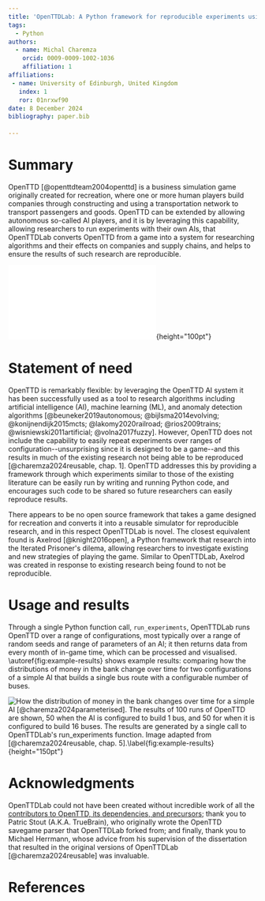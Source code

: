 ```yaml
---
title: 'OpenTTDLab: A Python framework for reproducible experiments using OpenTTD'
tags:
  - Python
authors:
  - name: Michal Charemza
    orcid: 0009-0009-1002-1036
    affiliation: 1
affiliations:
 - name: University of Edinburgh, United Kingdom
   index: 1
   ror: 01nrxwf90
date: 8 December 2024
bibliography: paper.bib

---
```


# Summary

OpenTTD [@openttdteam2004openttd] is a business simulation game originally created for recreation, where one or more human players build companies through constructing and using a transportation network to transport passengers and goods. OpenTTD can be extended by allowing autonomous so-called AI players, and it is by leveraging this capability, allowing researchers to run experiments with their own AIs, that OpenTTDLab converts OpenTTD from a game into a system for researching algorithms and their effects on companies and supply chains, and helps to ensure the results of such research are reproducible.

![The OpenTTDLab logo. Adapted from the OpenTTD Logo, © OpenTTD Team, licenced under the GNU General Public License Version 2.](openttdlab-logo.pdf){height="100pt"}

# Statement of need

OpenTTD is remarkably flexible: by leveraging the OpenTTD AI system it has been successfully used as a tool to research algorithms including artificial intelligence (AI), machine learning (ML), and anomaly detection algorithms [@beuneker2019autonomous; @bijlsma2014evolving; @konijnendijk2015mcts; @lakomy2020railroad; @rios2009trains; @wisniewski2011artificial; @volna2017fuzzy]. However, OpenTTD does not include the capability to easily repeat experiments over ranges of configuration--unsurprising since it is designed to be a game--and this results in much of the existing research not being able to be reproduced [@charemza2024reusable, chap. 1]. OpenTTD addresses this by providing a framework through which experiments similar to those of the existing literature can be easily run by writing and running Python code, and encourages such code to be shared so future researchers can easily reproduce results.

There appears to be no open source framework that takes a game designed for recreation and converts it into a reusable simulator for reproducible research, and in this respect OpenTTDLab is novel. The closest equivalent found is Axelrod [@knight2016open], a Python framework that research into the Iterated Prisoner's dilema, allowing researchers to investigate existing and new strategies of playing the game. Similar to OpenTTDLab, Axelrod was created in response to existing research being found to not be reproducible.

# Usage and results

Through a single Python function call, `run_experiments`, OpenTTDLab runs OpenTTD over a range of configurations, most typically over a range of random seeds and range of parameters of an AI; it then returns data from every month of in-game time, which can be processed and visualised. \autoref{fig:example-results} shows example results: comparing how the distributions of money in the bank change over time for two configurations of a simple AI that builds a single bus route with a configurable number of buses.

![How the distribution of money in the bank changes over time for a simple AI [@charemza2024parameterised]. The results of 100 runs of OpenTTD are shown, 50 when the AI is configured to build 1 bus, and 50 for when it is configured to build 16 buses. The results are generated by a single call to OpenTTDLab's `run_experiments` function. Image adapted from [@charemza2024reusable, chap. 5].\label{fig:example-results}](example-results-charemza2004reproducible){height="150pt"}

# Acknowledgments

OpenTTDLab could not have been created without incredible work of all the [contributors to OpenTTD, its dependencies, and precursors](https://github.com/OpenTTD/OpenTTD/blob/master/CREDITS.md); thank you to Patric Stout (A.K.A. TrueBrain), who originally wrote the OpenTTD savegame parser that OpenTTDLab forked from; and finally, thank you to Michael Herrmann, whose advice from his supervision of the dissertation that resulted in the original versions of OpenTTDLab [@charemza2024reusable] was invaluable.

# References
